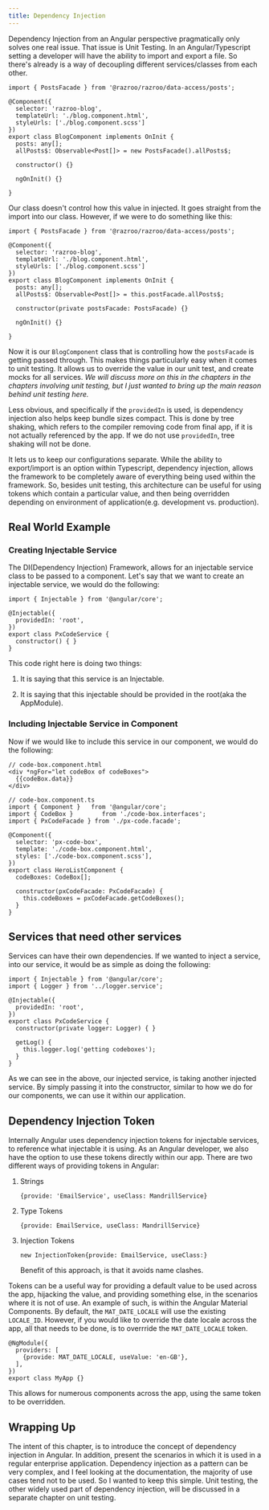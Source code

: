 ```yaml
---
title: Dependency Injection
--- 
```


Dependency Injection from an Angular perspective pragmatically only
solves one real issue. That issue is Unit Testing. In an
Angular/Typescript setting a developer will have the ability to import
and export a file. So there's already is a way of decoupling different
services/classes from each other.

``` {caption="passing in without dependency injection"}
import { PostsFacade } from '@razroo/razroo/data-access/posts';  

@Component({
  selector: 'razroo-blog',
  templateUrl: './blog.component.html',
  styleUrls: ['./blog.component.scss']
})
export class BlogComponent implements OnInit {
  posts: any[];
  allPosts$: Observable<Post[]> = new PostsFacade().allPosts$;

  constructor() {}

  ngOnInit() {}

}
```

Our class doesn't control how this value in injected. It goes straight
from the import into our class. However, if we were to do something like
this:

``` {caption="passing in with dependency injection"}
import { PostsFacade } from '@razroo/razroo/data-access/posts';  

@Component({
  selector: 'razroo-blog',
  templateUrl: './blog.component.html',
  styleUrls: ['./blog.component.scss']
})
export class BlogComponent implements OnInit {
  posts: any[];
  allPosts$: Observable<Post[]> = this.postFacade.allPosts$;

  constructor(private postsFacade: PostsFacade) {}

  ngOnInit() {}

}  
```

Now it is our `BlogComponent` class that is controlling how the
`postsFacade` is getting passed through. This makes things particularly
easy when it comes to unit testing. It allows us to override the value
in our unit test, and create mocks for all services. *We will discuss
more on this in the chapters in the chapters involving unit testing, but
I just wanted to bring up the main reason behind unit testing here.*

Less obvious, and specifically if the `providedIn` is used, is
dependency injection also helps keep bundle sizes compact. This is done
by tree shaking, which refers to the compiler removing code from final
app, if it is not actually referenced by the app. If we do not use
`providedIn`, tree shaking will not be done.

It lets us to keep our configurations separate. While the ability to
export/import is an option within Typescript, dependency injection,
allows the framework to be completely aware of everything being used
within the framework. So, besides unit testing, this architecture can be
useful for using tokens which contain a particular value, and then being
overridden depending on environment of application(e.g. development vs.
production).

 Real World Example 
-------------------

###  Creating Injectable Service 

The DI(Dependency Injection) Framework, allows for an injectable service
class to be passed to a component. Let's say that we want to create an
injectable service, we would do the following:

    import { Injectable } from '@angular/core';

    @Injectable({
      providedIn: 'root',
    })
    export class PxCodeService {
      constructor() { }
    }

This code right here is doing two things:

1.  It is saying that this service is an Injectable.

2.  It is saying that this injectable should be provided in the root(aka
    the AppModule).

###  Including Injectable Service in Component 

Now if we would like to include this service in our component, we would
do the following:

    // code-box.component.html
    <div *ngFor="let codeBox of codeBoxes">
      {{codeBox.data}}
    </div>

``` {caption="Include Injectable Service in Component"}
// code-box.component.ts
import { Component }   from '@angular/core';
import { CodeBox }        from './code-box.interfaces';
import { PxCodeFacade } from './px-code.facade';

@Component({
  selector: 'px-code-box',
  template: './code-box.component.html',
  styles: ['./code-box.component.scss'],
})
export class HeroListComponent {
  codeBoxes: CodeBox[];

  constructor(pxCodeFacade: PxCodeFacade) {
    this.codeBoxes = pxCodeFacade.getCodeBoxes();
  }
}
```

Services that need other services
---------------------------------

Services can have their own dependencies. If we wanted to inject a
service, into our service, it would be as simple as doing the following:

    import { Injectable } from '@angular/core';
    import { Logger } from '../logger.service';

    @Injectable({
      providedIn: 'root',
    })
    export class PxCodeService {
      constructor(private logger: Logger) { }

      getLog() {
        this.logger.log('getting codeboxes');
      }
    }

As we can see in the above, our injected service, is taking another
injected service. By simply passing it into the constructor, similar to
how we do for our components, we can use it within our application.

 Dependency Injection Token 
---------------------------

Internally Angular uses dependency injection tokens for injectable
services, to reference what injectable it is using. As an Angular
developer, we also have the option to use these tokens directly within
our app. There are two different ways of providing tokens in Angular:

1.  Strings

        {provide: 'EmailService', useClass: MandrillService}

2.  Type Tokens

        {provide: EmailService, useClass: MandrillService}

3.  Injection Tokens

        new InjectionToken{provide: EmailService, useClass:} 

    Benefit of this approach, is that it avoids name clashes.

Tokens can be a useful way for providing a default value to be used
across the app, hijacking the value, and providing something else, in
the scenarios where it is not of use. An example of such, is within the
Angular Material Components. By default, the `MAT_DATE_LOCALE` will use
the existing `LOCALE_ID`. However, if you would like to override the
date locale across the app, all that needs to be done, is to overrride
the `MAT_DATE_LOCALE` token.

    @NgModule({
      providers: [
        {provide: MAT_DATE_LOCALE, useValue: 'en-GB'},
      ],
    })
    export class MyApp {}

This allows for numerous components across the app, using the same token
to be overridden.

Wrapping Up
-----------

The intent of this chapter, is to introduce the concept of dependency
injection in Angular. In addition, present the scenarios in which it is
used in a regular enterprise application. Dependency injection as a
pattern can be very complex, and I feel looking at the documentation,
the majority of use cases tend not to be used. So I wanted to keep this
simple. Unit testing, the other widely used part of dependency
injection, will be discussed in a separate chapter on unit testing.
